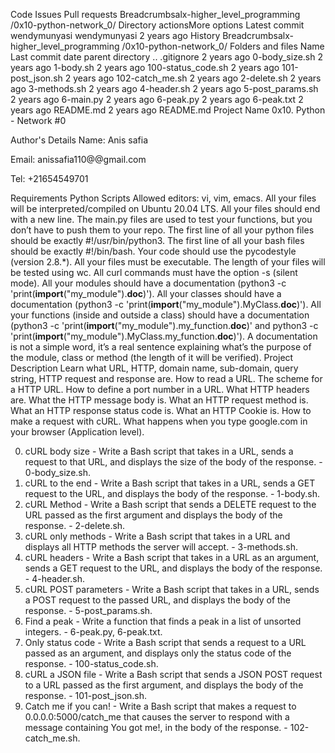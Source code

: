 

Code
Issues
Pull requests
Breadcrumbsalx-higher_level_programming
/0x10-python-network_0/
Directory actionsMore options
Latest commit
wendymunyasi
wendymunyasi
2 years ago
History
Breadcrumbsalx-higher_level_programming
/0x10-python-network_0/
Folders and files
Name	Last commit date
parent directory
..
.gitignore
2 years ago
0-body_size.sh
2 years ago
1-body.sh
2 years ago
100-status_code.sh
2 years ago
101-post_json.sh
2 years ago
102-catch_me.sh
2 years ago
2-delete.sh
2 years ago
3-methods.sh
2 years ago
4-header.sh
2 years ago
5-post_params.sh
2 years ago
6-main.py
2 years ago
6-peak.py
2 years ago
6-peak.txt
2 years ago
README.md
2 years ago
README.md
Project Name
0x10. Python - Network #0

Author's Details
Name: Anis safia

Email: anissafia110@@gmail.com

Tel: +21654549701

Requirements
Python Scripts
Allowed editors: vi, vim, emacs.
All your files will be interpreted/compiled on Ubuntu 20.04 LTS.
All your files should end with a new line.
The main.py files are used to test your functions, but you don’t have to push them to your repo.
The first line of all your python files should be exactly #!/usr/bin/python3.
The first line of all your bash files should be exactly #!/bin/bash.
Your code should use the pycodestyle (version 2.8.*).
All your files must be executable.
The length of your files will be tested using wc.
All curl commands must have the option -s (silent mode).
All your modules should have a documentation (python3 -c 'print(__import__("my_module").__doc__)').
All your classes should have a documentation (python3 -c 'print(__import__("my_module").MyClass.__doc__)').
All your functions (inside and outside a class) should have a documentation (python3 -c 'print(__import__("my_module").my_function.__doc__)' and python3 -c 'print(__import__("my_module").MyClass.my_function.__doc__)').
A documentation is not a simple word, it’s a real sentence explaining what’s the purpose of the module, class or method (the length of it will be verified).
Project Description
Learn what URL, HTTP, domain name, sub-domain, query string, HTTP request and response are. How to read a URL. The scheme for a HTTP URL. How to define a port number in a URL. What HTTP headers are. What the HTTP message body is. What an HTTP request method is. What an HTTP response status code is. What an HTTP Cookie is. How to make a request with cURL. What happens when you type google.com in your browser (Application level).

0. cURL body size - Write a Bash script that takes in a URL, sends a request to that URL, and displays the size of the body of the response. - 0-body_size.sh.
1. cURL to the end - Write a Bash script that takes in a URL, sends a GET request to the URL, and displays the body of the response. - 1-body.sh.
2. cURL Method - Write a Bash script that sends a DELETE request to the URL passed as the first argument and displays the body of the response. - 2-delete.sh.
3. cURL only methods - Write a Bash script that takes in a URL and displays all HTTP methods the server will accept. - 3-methods.sh.
4. cURL headers - Write a Bash script that takes in a URL as an argument, sends a GET request to the URL, and displays the body of the response. - 4-header.sh.
5. cURL POST parameters - Write a Bash script that takes in a URL, sends a POST request to the passed URL, and displays the body of the response. - 5-post_params.sh.
6. Find a peak - Write a function that finds a peak in a list of unsorted integers. - 6-peak.py, 6-peak.txt.
7. Only status code - Write a Bash script that sends a request to a URL passed as an argument, and displays only the status code of the response. - 100-status_code.sh.
8. cURL a JSON file - Write a Bash script that sends a JSON POST request to a URL passed as the first argument, and displays the body of the response. - 101-post_json.sh.
9. Catch me if you can! - Write a Bash script that makes a request to 0.0.0.0:5000/catch_me that causes the server to respond with a message containing You got me!, in the body of the response. - 102-catch_me.sh.
